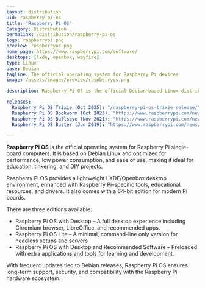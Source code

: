 ```yaml
---
layout: distribution
uid: raspberry-pi-os
title: 'Raspberry Pi OS'
Category: Distribution
permalink: /distribution/raspberry-pi-os
logo: raspberrypi.png
preview: raspberryos.png
home_page: https://www.raspberrypi.com/software/
desktops: [lxde, openbox, wayfire]
type: Linux
base: Debian
tagline: The official operating system for Raspberry Pi devices
image: /assets/images/preview/raspberryos.png

description: Raspberry Pi OS is the official Debian-based Linux distribution for Raspberry Pi devices, optimized for performance, education, and project development. Stay updated with news, releases, and reviews of Raspberry Pi OS.

releases:
  Raspberry Pi OS Trixie (Oct 2025): "/raspberry-pi-os-trixie-release/"
  Raspberry Pi OS Bookworm (Oct 2023): "https://www.raspberrypi.com/news/bookworm-the-new-version-of-raspberry-pi-os/"
  Raspberry Pi OS Bullseye (Nov 2021): "https://www.raspberrypi.com/news/raspberry-pi-os-debian-bullseye/"
  Raspberry Pi OS Buster (Jun 2019): "https://www.raspberrypi.com/news/buster-the-new-version-of-raspbian/"

---
```


**Raspberry Pi OS** is the official operating system for Raspberry Pi single-board computers. It is based on Debian Linux and optimized for performance, low power consumption, and ease of use, making it ideal for education, tinkering, and DIY projects.

Raspberry Pi OS provides a lightweight LXDE/Openbox desktop environment, enhanced with Raspberry Pi–specific tools, educational resources, and drivers. It also comes with a 64-bit edition for modern Pi boards.

There are three editions available:

- Raspberry Pi OS with Desktop – A full desktop experience including Chromium browser, LibreOffice, and recommended apps.
- Raspberry Pi OS Lite – A minimal, command-line only version for headless setups and servers
- Raspberry Pi OS with Desktop and Recommended Software – Preloaded with extra applications and tools for learning and development.

With frequent updates tied to Debian releases, Raspberry Pi OS ensures long-term support, security, and compatibility with the Raspberry Pi hardware ecosystem.